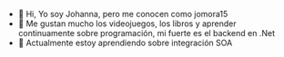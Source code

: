 - 👋 Hi, Yo soy Johanna, pero me conocen como jomora15
- 👀 Me gustan mucho los videojuegos, los libros y aprender continuamente sobre programación, mi fuerte es el backend en .Net
- 🌱 Actualmente estoy aprendiendo sobre integración SOA
